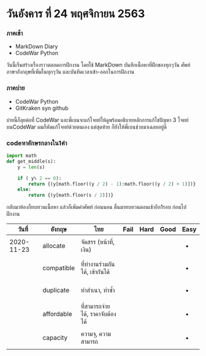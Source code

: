 # วันอังคาร ที่ 24 พฤศจิกายน 2563

### ภาคเช้า
- MarkDown Diary
- CodeWar Python

<!-- todo: #2 เขียนคำผิดเยอะเกินไปนะครับบางที บันทึดเวลาเข้า พฤศจิกายน CodeWar -->
วันนี้เริ่มสร้างเรื่องราวตลอดการฝึกงาน โดยใช้ MarkDown บันทึกเนื้อหาที่ฝึกของทุกๆวัน ศัพท์ภาษาอังกฤษที่เพิ่มในทุกๆวัน และบันทึดเวลาเข้า-ออกในการฝึกงาน

### ภาคบ่าย
- CodeWar Python
- GitKraken syn github

บ่ายนี้ก็ลุยต่อที่ CodeWar และพี่เบนจะแก้โจทย์ให้ดูพร้อมอธิบายหลักการแก้ไขปัญหา 3 โจทย์ บนCodeWar ผมก็หัดแก้โจทย์ด้วยตนเอง แต่สุดท้าย ก็ยังให้พี่เบนช่วยมาเฉลยอยู่ดี

### codeหาอักษรกลางใน1คำ
<!-- todo: #3 เวลาพูดถึงโจทย์ ควรใส่ลิงค์ด้วย -->
```python
import math
def get_middle(s):
    y = len(s)

    if ( y% 2 == 0):
        return {(y[math.floor((y / 2) - 1):math.floor((y / 2) + 1)])}
    else:
        return {(y[math.floor(s / 2)])}
```

กลับมาห้องก็ทบทวนเนื้อหา แล้วก็เพิ่มคำศัพท์ ก่อนนอน ตื่นมาทบทวนตอนเช้าอีก1รอบ ก่อนไปฝึกงาน
<!-- todo: #4 ไม่ต้องทำตาราง ใส่แค่จำนวนก็พอ -->

| วันที่        | อังกฤษ      | ไทย                       | Fail | Hard | Good | Easy           |
| ---------- | ---------- | ------------------------- | ---- | ---- | ---- | -------------- |
| 2020-11-23 | allocate   | จัดสรร (หน้าที่, เงิน)         |      |      |      | <ul><li> </li> |
|            | compatible | ที่ทำงานร่วมกันได้, เข้ากันได้     |      |      |      | <ul><li> </li> |
|            | duplicate  | ทำสำเนา, ทำซ้ำ                 |      |      |      | <ul><li> </li> |
|            | affordable | ที่สามารถจ่ายได้, ราคาจับต้องได้ |      |      |      | <ul><li> </li> |
|            | capacity   | ความจุ, ความสามารถ         |      |      |      | <ul><li> </li> |
